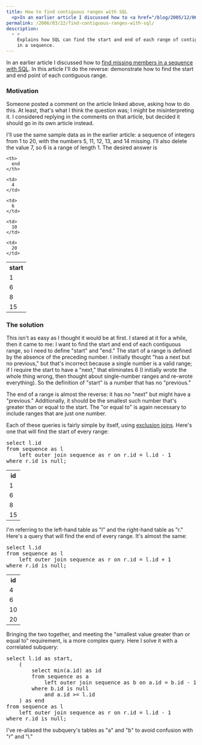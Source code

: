 ```yaml
---
title: How to find contiguous ranges with SQL
  <p>In an earlier article I discussed how to <a href="/blog/2005/12/06/find-missing-numbers-in-a-sequence-with-sql/">find missing members in a sequence with SQL</a>.  In this article I'll do the reverse: demonstrate how to find the start and end point of each contiguous range.</p>
permalink: /2006/03/22/find-contiguous-ranges-with-sql/
description:
  - >
    Explains how SQL can find the start and end of each range of contiguous values
    in a sequence.
---
```

In an earlier article I discussed how to [find missing members in a sequence with SQL][1]. In this article I'll do the reverse: demonstrate how to find the start and end point of each contiguous range.

### Motivation

Someone posted a comment on the article linked above, asking how to do this. At least, that's what I think the question was; I might be misinterpreting it. I considered replying in the comments on that article, but decided it should go in its own article instead.

I'll use the same sample data as in the earlier article: a sequence of integers from 1 to 20, with the numbers 5, 11, 12, 13, and 14 missing. I'll also delete the value 7, so 6 is a range of length 1. The desired answer is

<table class="borders collapsed">
  <tr>
    <th>
      start
    </th>
    
    <th>
      end
    </th>
  </tr>
  
  <tr>
    <td>
      1
    </td>
    
    <td>
      4
    </td>
  </tr>
  
  <tr>
    <td>
      6
    </td>
    
    <td>
      6
    </td>
  </tr>
  
  <tr>
    <td>
      8
    </td>
    
    <td>
      10
    </td>
  </tr>
  
  <tr>
    <td>
      15
    </td>
    
    <td>
      20
    </td>
  </tr>
</table>

### The solution

This isn't as easy as I thought it would be at first. I stared at it for a while, then it came to me: I want to find the start and end of each contiguous range, so I need to define "start" and "end." The start of a range is defined by the absence of the preceding number. I initially thought "has a next but no previous," but that's incorrect because a single number is a valid range; if I require the start to have a "next," that eliminates 6 (I initially wrote the whole thing wrong, then thought about single-number ranges and re-wrote everything). So the definition of "start" is a number that has no "previous."

The end of a range is almost the reverse: it has no "next" but might have a "previous." Additionally, it should be the smallest such number that's greater than or equal to the start. The "or equal to" is again necessary to include ranges that are just one number.

Each of these queries is fairly simple by itself, using [exclusion joins][2]. Here's one that will find the start of every range:

<pre>select l.id
from sequence as l
    left outer join sequence as r on r.id = l.id - 1
where r.id is null;</pre>

<table class="borders collapsed">
  <tr>
    <th>
      id
    </th>
  </tr>
  
  <tr>
    <td>
      1
    </td>
  </tr>
  
  <tr>
    <td>
      6
    </td>
  </tr>
  
  <tr>
    <td>
      8
    </td>
  </tr>
  
  <tr>
    <td>
      15
    </td>
  </tr>
</table>

I'm referring to the left-hand table as "l" and the right-hand table as "r." Here's a query that will find the end of every range. It's almost the same:

<pre>select l.id
from sequence as l
    left outer join sequence as r on r.id = l.id + 1
where r.id is null;</pre>

<table class="borders collapsed">
  <tr>
    <th>
      id
    </th>
  </tr>
  
  <tr>
    <td>
      4
    </td>
  </tr>
  
  <tr>
    <td>
      6
    </td>
  </tr>
  
  <tr>
    <td>
      10
    </td>
  </tr>
  
  <tr>
    <td>
      20
    </td>
  </tr>
</table>

Bringing the two together, and meeting the "smallest value greater than or equal to" requirement, is a more complex query. Here I solve it with a correlated subquery:

<pre>select l.id as start,
    (
        select min(a.id) as id
        from sequence as a
            left outer join sequence as b on a.id = b.id - 1
        where b.id is null
            and a.id &gt;= l.id
    ) as end
from sequence as l
    left outer join sequence as r on r.id = l.id - 1
where r.id is null;</pre>

I've re-aliased the subquery's tables as "a" and "b" to avoid confusion with "r" and "l."

 [1]: /blog/2005/12/06/find-missing-numbers-in-a-sequence-with-sql/
 [2]: /blog/2005/09/23/how-to-write-a-sql-exclusion-join/
